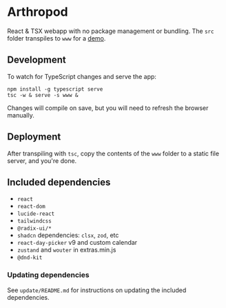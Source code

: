 # Arthropod

React & TSX webapp with no package management or bundling. The `src` folder transpiles to `www` for a [demo](https://guscost.github.io/arthropod/www/).

## Development

To watch for TypeScript changes and serve the app:

```
npm install -g typescript serve
tsc -w & serve -s www &
```

Changes will compile on save, but you will need to refresh the browser manually.

## Deployment

After transpiling with `tsc`, copy the contents of the `www` folder to a static file server, and you're done.

## Included dependencies

- `react`
- `react-dom`
- `lucide-react`
- `tailwindcss`
- `@radix-ui/*`
- `shadcn` dependencies: `clsx`, `zod`, etc
- `react-day-picker` v9 and custom calendar
- `zustand` and `wouter` in extras.min.js
- `@dnd-kit`

### Updating dependencies

See `update/README.md` for instructions on updating the included dependencies.
